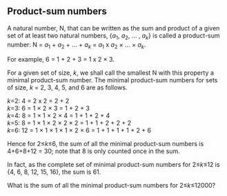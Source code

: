 ## Product-sum numbers

A natural number, N, that can be written as the sum and product of a given set of at least two natural numbers, {<i>a</i><sub>1</sub>, <i>a</i><sub>2</sub>, ... , <i>a</i><sub><i>k</i></sub>} is called a product-sum number: N = <i>a</i><sub>1</sub> + <i>a</i><sub>2</sub> + ... + <i>a</i><sub><i>k</i></sub> = <i>a</i><sub>1</sub> x <i>a</i><sub>2</sub> &#xD7; ... &#xD7; <i>a</i><sub><i>k</i></sub>.

For example, 6 = 1 + 2 + 3 = 1 x 2 &#xD7; 3.

For a given set of size, <i>k</i>, we shall call the smallest N with this property a minimal product-sum number. The minimal product-sum numbers for sets of size, <i>k</i> = 2, 3, 4, 5, and 6 are as follows.

<i>k</i>=2: 4 = 2 x 2 = 2 + 2<br><i>k</i>=3: 6 = 1 &#xD7; 2 &#xD7; 3 = 1 + 2 + 3<br><i>k</i>=4: 8 = 1 &#xD7; 1 &#xD7; 2 &#xD7; 4 = 1 + 1 + 2 + 4<br><i>k</i>=5: 8 = 1 &#xD7; 1 &#xD7; 2 &#xD7; 2 &#xD7; 2  = 1 + 1 + 2 + 2 + 2<br><i>k</i>=6: 12 = 1 &#xD7; 1 &#xD7; 1 &#xD7; 1 &#xD7; 2 &#xD7; 6 = 1 + 1 + 1 + 1 + 2 + 6

Hence for 2&#x2264;<i>k</i>&#x2264;6, the sum of all the minimal product-sum numbers is 4+6+8+12 = 30; note that 8 is only counted once in the sum.

In fact, as the complete set of minimal product-sum numbers for 2&#x2264;<i>k</i>&#x2264;12 is {4, 6, 8, 12, 15, 16}, the sum is 61.

What is the sum of all the minimal product-sum numbers for 2&#x2264;<i>k</i>&#x2264;12000?
